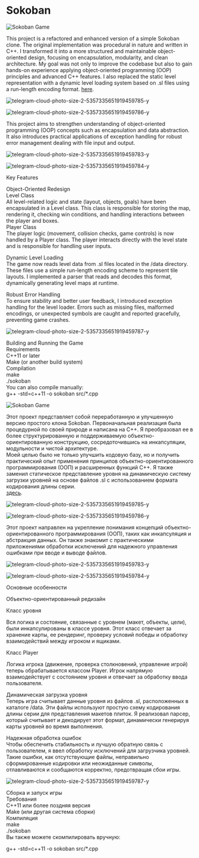 Sokoban
=======

![Sokoban Game](https://i.imgur.com/9HtXYzH.png)

This project is a refactored and enhanced version of a simple Sokoban clone. The original implementation was procedural in nature and written in C++. I transformed it into a more structured and maintainable object-oriented design, focusing on encapsulation, modularity, and clean architecture.
My goal was not only to improve the codebase but also to gain hands-on experience applying object-oriented programming (OOP) principles and advanced C++ features. I also replaced the static level representation with a dynamic level loading system based on .sl files using a run-length encoding format.
[here](http://www.sokobano.de/wiki/index.php?title=Level_format).

![telegram-cloud-photo-size-2-5357335651919459785-y](https://github.com/user-attachments/assets/3c2b817c-dd6d-400e-bd28-2a759331ee2a)

![telegram-cloud-photo-size-2-5357335651919459786-y](https://github.com/user-attachments/assets/9917aaf7-1e87-4249-907a-bc9a271cf67c)

This project aims to strengthen understanding of object-oriented programming (OOP) concepts such as encapsulation and data abstraction. It also introduces practical applications of exception handling for robust error management dealing with file input and output.


![telegram-cloud-photo-size-2-5357335651919459783-y](https://github.com/user-attachments/assets/bf7a45a6-ba3d-43f1-9d02-0d63f782d5df)


![telegram-cloud-photo-size-2-5357335651919459784-y](https://github.com/user-attachments/assets/1352d0d4-5c15-49b9-baaa-e9d6849265c1)

Key Features

 Object-Oriented Redesign        
Level Class        
All level-related logic and state (layout, objects, goals) have been encapsulated in a Level class. This class is responsible for storing the map, rendering it, checking win conditions, and handling interactions between the player and boxes.        
Player Class        
The player logic (movement, collision checks, game controls) is now handled by a Player class. The player interacts directly with the level state and is responsible for handling user inputs.        

 Dynamic Level Loading        
The game now reads level data from .sl files located in the /data directory. These files use a simple run-length encoding scheme to represent tile layouts. I implemented a parser that reads and decodes this format, dynamically generating level maps at runtime.      

Robust Error Handling        
To ensure stability and better user feedback, I introduced exception handling for the level loader. Errors such as missing files, malformed encodings, or unexpected symbols are caught and reported gracefully, preventing game crashes.

![telegram-cloud-photo-size-2-5357335651919459787-y](https://github.com/user-attachments/assets/4a536a61-34b4-49ee-963c-d2d7bae89b40)



Building and Running the Game        
 Requirements        
C++11 or later        
Make (or another build system)        
 Compilation        
make        
./sokoban        
You can also compile manually:        
g++ -std=c++11 -o sokoban src/*.cpp        

![Sokoban Game](https://i.imgur.com/9HtXYzH.png)

Этот проект представляет собой переработанную и улучшенную версию простого клона Sokoban. Первоначальная реализация была процедурной по своей природе и написана на C++. Я преобразовал ее в более структурированную и поддерживаемую объектно-ориентированную конструкцию, сосредоточившись на инкапсуляции, модульности и чистой архитектуре.    
Моей целью было не только улучшить кодовую базу, но и получить практический опыт применения принципов объектно-ориентированного программирования (ООП) и расширенных функций C++. Я также заменил статическое представление уровня на динамическую систему загрузки уровней на основе файлов .sl с использованием формата кодирования длины серии.    
[здесь](http://www.sokobano.de/wiki/index.php?title=Level_format).

![telegram-cloud-photo-size-2-5357335651919459785-y](https://github.com/user-attachments/assets/3c2b817c-dd6d-400e-bd28-2a759331ee2a)

![telegram-cloud-photo-size-2-5357335651919459786-y](https://github.com/user-attachments/assets/9917aaf7-1e87-4249-907a-bc9a271cf67c)

Этот проект направлен на укрепление понимания концепций объектно-ориентированного программирования (ООП), таких как инкапсуляция и абстракция данных. Он также знакомит с практическими приложениями обработки исключений для надежного управления ошибками при вводе и выводе файлов.

![telegram-cloud-photo-size-2-5357335651919459783-y](https://github.com/user-attachments/assets/bf7a45a6-ba3d-43f1-9d02-0d63f782d5df)

![telegram-cloud-photo-size-2-5357335651919459784-y](https://github.com/user-attachments/assets/1352d0d4-5c15-49b9-baaa-e9d6849265c1)

Основные особенности

Объектно-ориентированный редизайн

Класс уровня

Вся логика и состояние, связанные с уровнем (макет, объекты, цели), были инкапсулированы в классе уровня. Этот класс отвечает за хранение карты, ее рендеринг, проверку условий победы и обработку взаимодействий между игроком и ящиками.

Класс Player

Логика игрока (движение, проверка столкновений, управление игрой) теперь обрабатывается классом Player. Игрок напрямую взаимодействует с состоянием уровня и отвечает за обработку ввода пользователя.

Динамическая загрузка уровня        
Теперь игра считывает данные уровня из файлов .sl, расположенных в каталоге /data. Эти файлы используют простую схему кодирования длины серии для представления макетов плиток. Я реализовал парсер, который считывает и декодирует этот формат, динамически генерируя карты уровней во время выполнения.        

Надежная обработка ошибок        
Чтобы обеспечить стабильность и лучшую обратную связь с пользователем, я ввел обработку исключений для загрузчика уровней. Такие ошибки, как отсутствующие файлы, неправильно сформированные кодировки или неожиданные символы, отлавливаются и сообщаются корректно, предотвращая сбои игры.        

![telegram-cloud-photo-size-2-5357335651919459787-y](https://github.com/user-attachments/assets/4a536a61-34b4-49ee-963c-d2d7bae89b40)

Сборка и запуск игры        
Требования        
C++11 или более поздняя версия        
Make (или другая система сборки)        
Компиляция        
make        
./sokoban        
Вы также можете скомпилировать вручную:        

g++ -std=c++11 -o sokoban src/*.cpp
